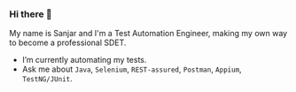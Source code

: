 ### Hi there 👋

My name is Sanjar and I'm a Test Automation Engineer, making my own way to become a professional SDET. 

- I’m currently automating my tests.
- Ask me about `Java`, `Selenium`, `REST-assured`, `Postman`, `Appium`, `TestNG/JUnit`.
